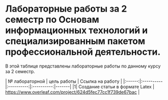 # Лабораторные работы за 2 семестр по Основам информационных технологий и специализированным пакетом профессиональной деятельности.
В этой таблице представлены лабораторные работы по данному курсу за 2 семестр.

| № лабораторной  | цель работы  | Ссылка на работу | 
|:------:|:----------|:----------:|:----------:|-------|
|1| Создание статьи в формате Latex | https://www.overleaf.com/project/624d5fec77cc1f739de67bac |